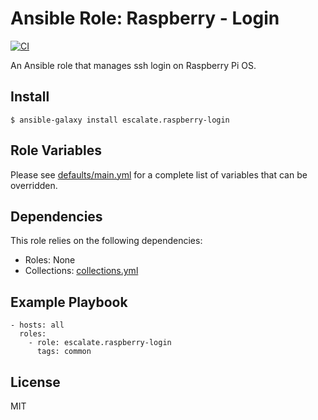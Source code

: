 # Ansible Role: Raspberry - Login

[![CI](https://github.com/escalate/ansible-raspberry-login/workflows/CI/badge.svg?event=push)](https://github.com/escalate/ansible-raspberry-login/actions?query=workflow%3ACI)

An Ansible role that manages ssh login on Raspberry Pi OS.

## Install

```
$ ansible-galaxy install escalate.raspberry-login
```

## Role Variables

Please see [defaults/main.yml](https://github.com/escalate/ansible-raspberry-login/blob/master/defaults/main.yml) for a complete list of variables that can be overridden.

## Dependencies

This role relies on the following dependencies:

* Roles: None
* Collections: [collections.yml](https://github.com/escalate/ansible-raspberry-login/blob/master/collections.yml)

## Example Playbook

```
- hosts: all
  roles:
    - role: escalate.raspberry-login
      tags: common
```

## License

MIT
